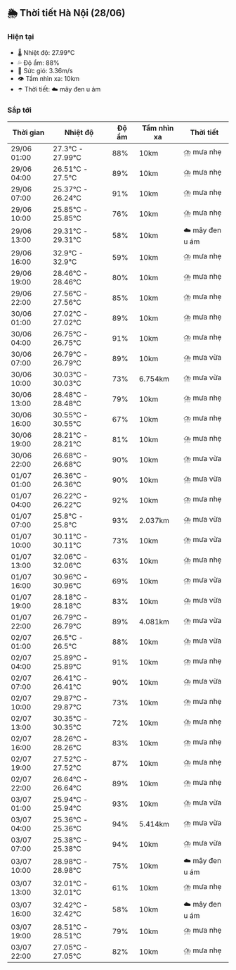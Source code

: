 ## 🌦️ Thời tiết Hà Nội (28/06)

### Hiện tại

- 🌡️ Nhiệt độ: 27.99℃
- 💦 Độ ẩm: 88%
- 💨 Sức gió: 3.36m/s
- 👁️ Tầm nhìn xa: 10km
- ☂️ Thời tiết: ☁️ mây đen u ám

### Sắp tới

| Thời gian | Nhiệt độ | Độ ẩm | Tầm nhìn xa | Thời tiết |
| --- | --- | --- | --- | --- |
| 29/06 01:00 | 27.3℃ - 27.99℃ | 88% | 10km | ⛈️ mưa nhẹ |
| 29/06 04:00 | 26.51℃ - 27.5℃ | 89% | 10km | ⛈️ mưa nhẹ |
| 29/06 07:00 | 25.37℃ - 26.24℃ | 91% | 10km | ⛈️ mưa nhẹ |
| 29/06 10:00 | 25.85℃ - 25.85℃ | 76% | 10km | ⛈️ mưa nhẹ |
| 29/06 13:00 | 29.31℃ - 29.31℃ | 58% | 10km | ☁️ mây đen u ám |
| 29/06 16:00 | 32.9℃ - 32.9℃ | 59% | 10km | ⛈️ mưa nhẹ |
| 29/06 19:00 | 28.46℃ - 28.46℃ | 80% | 10km | ⛈️ mưa nhẹ |
| 29/06 22:00 | 27.56℃ - 27.56℃ | 85% | 10km | ⛈️ mưa nhẹ |
| 30/06 01:00 | 27.02℃ - 27.02℃ | 89% | 10km | ⛈️ mưa nhẹ |
| 30/06 04:00 | 26.75℃ - 26.75℃ | 91% | 10km | ⛈️ mưa nhẹ |
| 30/06 07:00 | 26.79℃ - 26.79℃ | 89% | 10km | ⛈️ mưa vừa |
| 30/06 10:00 | 30.03℃ - 30.03℃ | 73% | 6.754km | ⛈️ mưa vừa |
| 30/06 13:00 | 28.48℃ - 28.48℃ | 79% | 10km | ⛈️ mưa nhẹ |
| 30/06 16:00 | 30.55℃ - 30.55℃ | 67% | 10km | ⛈️ mưa nhẹ |
| 30/06 19:00 | 28.21℃ - 28.21℃ | 81% | 10km | ⛈️ mưa nhẹ |
| 30/06 22:00 | 26.68℃ - 26.68℃ | 90% | 10km | ⛈️ mưa vừa |
| 01/07 01:00 | 26.36℃ - 26.36℃ | 90% | 10km | ⛈️ mưa vừa |
| 01/07 04:00 | 26.22℃ - 26.22℃ | 92% | 10km | ⛈️ mưa nhẹ |
| 01/07 07:00 | 25.8℃ - 25.8℃ | 93% | 2.037km | ⛈️ mưa vừa |
| 01/07 10:00 | 30.11℃ - 30.11℃ | 73% | 10km | ⛈️ mưa vừa |
| 01/07 13:00 | 32.06℃ - 32.06℃ | 63% | 10km | ⛈️ mưa nhẹ |
| 01/07 16:00 | 30.96℃ - 30.96℃ | 69% | 10km | ⛈️ mưa vừa |
| 01/07 19:00 | 28.18℃ - 28.18℃ | 83% | 10km | ⛈️ mưa vừa |
| 01/07 22:00 | 26.79℃ - 26.79℃ | 89% | 4.081km | ⛈️ mưa vừa |
| 02/07 01:00 | 26.5℃ - 26.5℃ | 88% | 10km | ⛈️ mưa vừa |
| 02/07 04:00 | 25.89℃ - 25.89℃ | 91% | 10km | ⛈️ mưa nhẹ |
| 02/07 07:00 | 26.41℃ - 26.41℃ | 90% | 10km | ⛈️ mưa vừa |
| 02/07 10:00 | 29.87℃ - 29.87℃ | 73% | 10km | ⛈️ mưa nhẹ |
| 02/07 13:00 | 30.35℃ - 30.35℃ | 72% | 10km | ⛈️ mưa nhẹ |
| 02/07 16:00 | 28.26℃ - 28.26℃ | 83% | 10km | ⛈️ mưa nhẹ |
| 02/07 19:00 | 27.52℃ - 27.52℃ | 87% | 10km | ⛈️ mưa nhẹ |
| 02/07 22:00 | 26.64℃ - 26.64℃ | 89% | 10km | ⛈️ mưa nhẹ |
| 03/07 01:00 | 25.94℃ - 25.94℃ | 93% | 10km | ⛈️ mưa vừa |
| 03/07 04:00 | 25.36℃ - 25.36℃ | 94% | 5.414km | ⛈️ mưa vừa |
| 03/07 07:00 | 25.38℃ - 25.38℃ | 94% | 10km | ⛈️ mưa vừa |
| 03/07 10:00 | 28.98℃ - 28.98℃ | 75% | 10km | ☁️ mây đen u ám |
| 03/07 13:00 | 32.01℃ - 32.01℃ | 61% | 10km | ⛈️ mưa nhẹ |
| 03/07 16:00 | 32.42℃ - 32.42℃ | 58% | 10km | ☁️ mây đen u ám |
| 03/07 19:00 | 28.51℃ - 28.51℃ | 79% | 10km | ⛈️ mưa nhẹ |
| 03/07 22:00 | 27.05℃ - 27.05℃ | 82% | 10km | ⛈️ mưa nhẹ |
